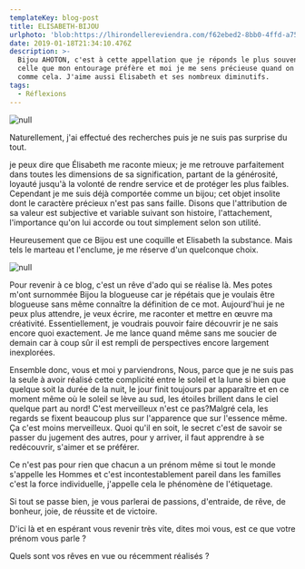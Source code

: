 ```yaml
---
templateKey: blog-post
title: ELISABETH-BIJOU
urlphoto: 'blob:https://lhirondellereviendra.com/f62ebed2-8bb0-4ffd-a75c-fae79316117b'
date: 2019-01-18T21:34:10.476Z
description: >-
  Bijou AHOTON, c'est à cette appellation que je réponds le plus souvent, c'est
  celle que mon entourage préfère et moi je me sens précieuse quand on m'appelle
  comme cela. J'aime aussi Elisabeth et ses nombreux diminutifs. 
tags:
  - Réflexions
---
```

![null](/img/img_0015.jpg)

Naturellement, j'ai effectué des recherches puis je ne suis pas surprise du tout.

je peux dire que Élisabeth me raconte mieux; je me retrouve parfaitement dans toutes les dimensions de sa signification, partant de la générosité, loyauté jusqu'à la volonté de rendre service et de protéger les plus faibles. Cependant je me suis déjà comportée comme un bijou; cet objet insolite dont le caractère précieux n'est pas sans faille. Disons que l'attribution de sa valeur est subjective et variable suivant son histoire, l'attachement, l'importance qu'on lui accorde ou tout simplement selon son utilité.

Heureusement que ce Bijou est une coquille et Elisabeth la substance. Mais tels le marteau et l'enclume, je me réserve d'un quelconque choix.

![null](/img/49343205_1569430366522047_7915797607551598592_n.jpg)

Pour revenir à ce blog, c'est un rêve d'ado qui se réalise là. Mes potes m'ont surnommée Bijou la blogueuse car je répétais que je voulais être blogueuse sans même connaître la définition de ce mot. Aujourd'hui je ne peux plus attendre, je veux écrire, me raconter et mettre en œuvre ma créativité. Essentiellement, je voudrais pouvoir faire découvrir je ne sais encore quoi exactement. Je me lance quand même sans me soucier de demain car à coup sûr il est rempli de perspectives encore largement inexplorées.

Ensemble donc, vous et moi y parviendrons, Nous, parce que je ne suis pas la seule à avoir réalisé cette complicité entre le soleil et la lune si bien que quelque soit la durée de la nuit, le jour finit toujours par apparaître et en ce moment même où le soleil se lève au sud, les étoiles brillent dans le ciel quelque part au nord! C'est merveilleux n'est ce pas?Malgré cela, les regards se fixent beaucoup plus sur l'apparence que sur l'essence même. Ça c'est moins merveilleux. Quoi qu'il en soit, le secret c'est de savoir se passer du jugement des autres, pour y arriver, il faut apprendre à se redécouvrir, s'aimer et se préférer.

Ce n'est pas pour rien que chacun a un prénom même si tout le monde s'appelle les Hommes et c'est incontestablement pareil dans les familles c'est la force individuelle, j'appelle cela le phénomène de l'étiquetage.

Si tout se passe bien, je vous parlerai de passions, d'entraide, de rêve, de bonheur, joie, de réussite et de victoire.

D'ici là et en espérant vous revenir très vite, dites moi vous, est ce que votre prénom vous parle ?

Quels sont vos rêves en vue ou récemment réalisés ?
